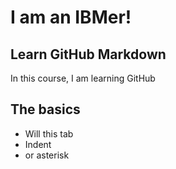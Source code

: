 # I am an IBMer!

## Learn GitHub Markdown
In this course, I am learning GitHub

## The basics
- Will this tab
- Indent
- or asterisk 
